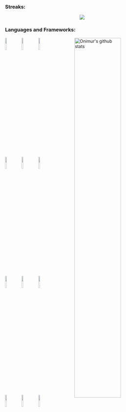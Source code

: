 ### Streaks:

<div align=center>
  <img src="http://github-readme-streak-stats.herokuapp.com?user=tronghieu60s&hide_border=true" />
</div>

### Languages and Frameworks:

<p>
  <a href="https://github.com/tronghieu60s">
    <img width="55%" align="right" alt="Onimur's github stats" src="https://github-readme-stats.vercel.app/api?username=tronghieu60s&show_icons=true&hide_border=true" />
  </a>
  <code><img width="10%" src="https://www.vectorlogo.zone/logos/w3_html5/w3_html5-ar21.svg"></code>
  <code><img width="10%" src="https://www.vectorlogo.zone/logos/netlifyapp_watercss/netlifyapp_watercss-ar21.svg"></code>
  <code><img width="10%" src="https://www.vectorlogo.zone/logos/javascript/javascript-ar21.svg"></code>
  <br />
  <code><img width="10%" src="https://www.vectorlogo.zone/logos/nodejs/nodejs-ar21.svg"></code>
  <code><img width="10%" src="https://www.vectorlogo.zone/logos/mongodb/mongodb-ar21.svg"></code>
  <code><img width="10%" src="https://www.vectorlogo.zone/logos/firebase/firebase-ar21.svg"></code>
  <br />
  <code><img width="10%" src="https://www.vectorlogo.zone/logos/reactjs/reactjs-ar21.svg"></code>
  <code><img width="10%" src="https://www.vectorlogo.zone/logos/electronjs/electronjs-ar21.svg"></code>
  <code><img width="10%" src="https://www.vectorlogo.zone/logos/socketio/socketio-ar21.svg"></code> 
  <br />
  <code><img width="10%" src="https://www.vectorlogo.zone/logos/git-scm/git-scm-ar21.svg"></code>
  <code><img width="10%" src="https://www.vectorlogo.zone/logos/npmjs/npmjs-ar21.svg"></code>
  <code><img width="10%" src="https://www.vectorlogo.zone/logos/yarnpkg/yarnpkg-ar21.svg"></code>
</p>

[website]: https://tronghieuit.com
[facebook]: https://fb.me/tronghieu60s
[email]: mailto:tronghieu60s@gmail.com
[instagram]: https://www.instagram.com/tronghieu60s/
[linkedin]: https://www.linkedin.com/in/tronghieu60s/
